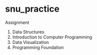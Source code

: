 # snu_practice
Assignment

1. Data Structures
2. Introduction to Computer Programming
3. Data Visualization
4. Programming Foundation
